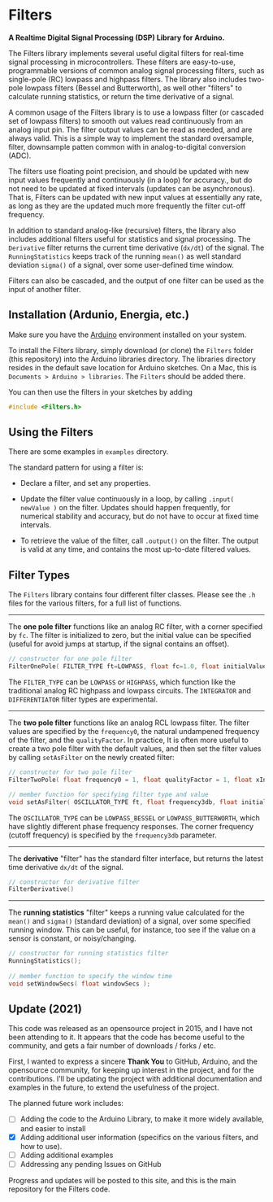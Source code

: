 # Filters

**A Realtime Digital Signal Processing (DSP) Library for Arduino.**

The Filters library implements several useful digital filters for real-time signal processing in microcontrollers.  These filters are easy-to-use, programmable versions of common analog signal processing filters, such as single-pole (RC) lowpass and highpass filters.  The library also includes two-pole lowpass filters (Bessel and Butterworth), as well other "filters" to calculate running statistics, or return the time derivative of a signal.

A common usage of the Filters library is to use a lowpass filter (or cascaded set of lowpass filters) to smooth out values read continuously from an analog input pin.  The filter output values can be read as needed, and are always valid.  This is a simple way to implement the standard oversample, filter, downsample patten common with in analog-to-digital conversion (ADC).

The filters use floating point precision, and should be updated with new input values frequently and continuously (in a loop) for accuracy., but do not need to be updated at fixed intervals (updates can be asynchronous).  That is, Filters can be updated with new input values at essentially any rate, as long as they are the updated much more frequently the filter cut-off frequency.

In addition to standard analog-like (recursive) filters, the library also includes additional filters useful for statistics and signal processing.  The `Derivative` filter returns the current time derivative (`dx/dt`) of the signal.  The `RunningStatistics` keeps track of the running `mean()` as well standard deviation `sigma()` of a signal, over some user-defined time window. 

Filters can also be cascaded, and the output of one filter can be used as the input of another filter.

## Installation (Ardunio, Energia, etc.)

Make sure you have the [Arduino](https://www.arduino.cc/en/software) environment installed on your system.

To install the Filters library, simply download (or clone) the `Filters`  folder (this repository) into the Arduino libraries directory.  The libraries directory resides in the default save location for Arduino sketches.  On a Mac, this is `Documents > Arduino > libraries`.  The `Filters` should be added there.

You can then use the filters in your sketches by adding

```cpp
#include <Filters.h>
```

## Using the Filters

There are some examples in `examples` directory.

The standard pattern for using a filter is:

* Declare a filter, and set any properties.

* Update the filter value continuously in a loop, by calling `.input( newValue )` on the filter.  Updates should happen frequently, for numerical stability and accuracy, but do not have to occur at fixed time intervals.

* To retrieve the value of the filter, call `.output()` on the filter.  The output is valid at any time, and contains the most up-to-date filtered values.

## Filter Types

The `Filters` library contains four different filter classes.  Please see the `.h` files for the various filters, for a full list of functions.

---

The **one pole filter** functions like an analog RC filter, with a corner specified by `fc`.  The filter is initialized to zero, but the initial value can be specified (useful for avoid jumps at startup, if the signal contains an offset).

```cpp
// constructor for one pole filter
FilterOnePole( FILTER_TYPE ft=LOWPASS, float fc=1.0, float initialValue=0 );
```

The `FILTER_TYPE` can be `LOWPASS` or `HIGHPASS`, which function like the traditional analog RC highpass and lowpass circuits.  The `INTEGRATOR` and `DIFFERENTIATOR` filter types are experimental.

---

The **two pole filter** functions like an analog RCL lowpass filter.  The filter values are specified by the `frequency0`, the natural undampened frequency of the filter, and the `qualityFactor`.  In practice, It is often more useful to create a two pole filter with the default values, and then set the filter values by calling `setAsFilter` on the newly created filter:

```cpp
// constructor for two pole filter
FilterTwoPole( float frequency0 = 1, float qualityFactor = 1, float xInit = 0);

// member function for specifying filter type and value
void setAsFilter( OSCILLATOR_TYPE ft, float frequency3db, float initialValue=0 );
```

The `OSCILLATOR_TYPE` can be `LOWPASS_BESSEL` or `LOWPASS_BUTTERWORTH`, which have slightly different phase frequency responses.  The corner frequency (cutoff frequency) is specified by the `frequency3db` parameter.

---

The **derivative** "filter" has the standard filter interface, but returns the latest time derivative `dx/dt` of the signal.

```cpp
// constructor for derivative filter
FilterDerivative()
```

---

The **running statistics** "filter" keeps a running value calculated for the `mean()` and `sigma()` (standard deviation) of a signal, over some specified running window.  This can be useful, for instance, too see if the value on a sensor is constant, or noisy/changing.

```cpp
// constructor for running statistics filter
RunningStatistics();
  
// member function to specify the window time
void setWindowSecs( float windowSecs );
```



## Update (2021)

This code was released as an opensource project in 2015, and I have not been attending to it.  It appears that the code has become useful to the community, and gets a fair number of downloads / forks / etc.

First, I wanted to express a sincere   **Thank You** to GitHub, Arduino, and the opensource community, for keeping up interest in the project, and for the contributions.  I'll be updating the project with additional documentation and examples in the future, to extend the usefulness of the project.

The planned future work includes:

* [ ] Adding the code to the Arduino Library, to make it more widely available, and easier to install
* [x] Adding additional user information (specifics on the various filters, and how to use).
* [ ] Adding additional examples
* [ ] Addressing any pending Issues on GitHub

Progress and updates will be posted to this site, and this is the main repository for the Filters code.

